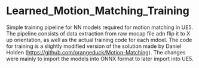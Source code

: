 # Learned_Motion_Matching_Training
Simple training pipeline for NN models required for motion matching in UE5.
The pipeline consists of data extraction from raw mocap file adn flip it to X up orientation, as well as the actual training code for each mdoel.
The code for training is a slightly modified version of the solution made by Daniel Holden (https://github.com/orangeduck/Motion-Matching).
The changes were mainly to import the models into ONNX format to later import into UE5.

